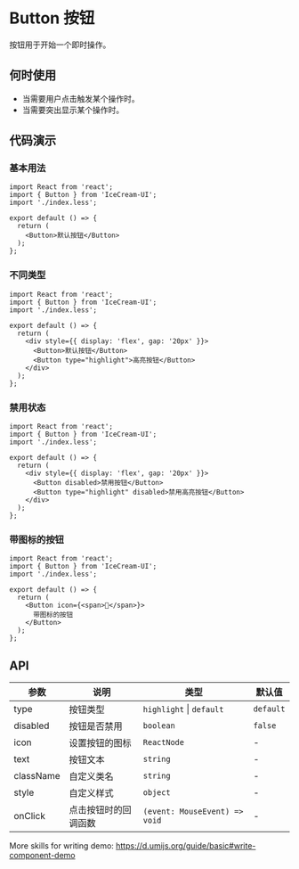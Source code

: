 
# Button 按钮

按钮用于开始一个即时操作。

## 何时使用

- 当需要用户点击触发某个操作时。
- 当需要突出显示某个操作时。

## 代码演示

### 基本用法

```tsx
import React from 'react';
import { Button } from 'IceCream-UI';
import './index.less';

export default () => {
  return (
    <Button>默认按钮</Button>
  );
};
```

### 不同类型

```tsx
import React from 'react';
import { Button } from 'IceCream-UI';
import './index.less';

export default () => {
  return (
    <div style={{ display: 'flex', gap: '20px' }}>
      <Button>默认按钮</Button>
      <Button type="highlight">高亮按钮</Button>
    </div>
  );
};
```

### 禁用状态

```tsx
import React from 'react';
import { Button } from 'IceCream-UI';
import './index.less';

export default () => {
  return (
    <div style={{ display: 'flex', gap: '20px' }}>
      <Button disabled>禁用按钮</Button>
      <Button type="highlight" disabled>禁用高亮按钮</Button>
    </div>
  );
};
```

### 带图标的按钮

```tsx
import React from 'react';
import { Button } from 'IceCream-UI';
import './index.less';

export default () => {
  return (
    <Button icon={<span>🚀</span>}>
      带图标的按钮
    </Button>
  );
};
```

## API

| 参数 | 说明 | 类型                         | 默认值 |
| --- | --- |----------------------------| --- |
| type | 按钮类型 | `highlight` \| `default`    | `default` |
| disabled | 按钮是否禁用 | `boolean`                    | `false` |
| icon | 设置按钮的图标 | `ReactNode`                  | - |
| text | 按钮文本 | `string`                     | - |
| className | 自定义类名 | `string`                     | - |
| style | 自定义样式 | `object`                     | - |
| onClick | 点击按钮时的回调函数 | `(event: MouseEvent) => void` | - |

More skills for writing demo: https://d.umijs.org/guide/basic#write-component-demo
